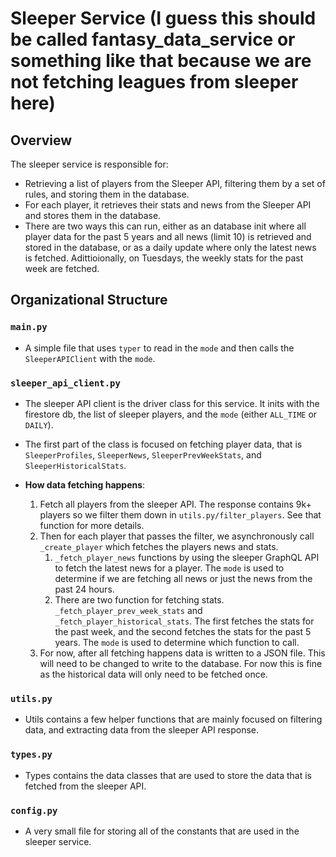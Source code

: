 # Sleeper Service (I guess this should be called fantasy_data_service or something like that because we are not fetching leagues from sleeper here)

## Overview

The sleeper service is responsible for:

- Retrieving a list of players from the Sleeper API, filtering them by a set of rules, and storing them in the database.
- For each player, it retrieves their stats and news from the Sleeper API and stores them in the database.
- There are two ways this can run, either as an database init where all player data for the past 5 years and all news (limit 10) is retrieved and stored in the database, or as a daily update where only the latest news is fetched. Adittioionally, on Tuesdays, the weekly stats for the past week are fetched.

## Organizational Structure

### `main.py`

- A simple file that uses `typer` to read in the `mode` and then calls the `SleeperAPIClient` with the `mode`.

### `sleeper_api_client.py`

- The sleeper API client is the driver class for this service. It inits with the firestore db, the list of sleeper players, and the `mode` (either `ALL_TIME` or `DAILY`).
- The first part of the class is focused on fetching player data, that is `SleeperProfiles`, `SleeperNews`, `SleeperPrevWeekStats`, and `SleeperHistoricalStats`.

- **How data fetching happens**:
    1. Fetch all players from the sleeper API. The response contains 9k+ players so we filter them down in `utils.py/filter_players`. See that function for more details.
    2. Then for each player that passes the filter, we asynchronously call `_create_player` which fetches the players news and stats.
        1. `_fetch_player_news` functions by using the sleeper GraphQL API to fetch the latest news for a player. The `mode` is used to determine if we are fetching all news or just the news from the past 24 hours.
        2. There are two function for fetching stats. `_fetch_player_prev_week_stats` and `_fetch_player_historical_stats`. The first fetches the stats for the past week, and the second fetches the stats for the past 5 years. The `mode` is used to determine which function to call.
    3. For now, after all fetching happens data is written to a JSON file. This will need to be changed to write to the database. For now this is fine as the historical data will only need to be fetched once.

### `utils.py`

- Utils contains a few helper functions that are mainly focused on filtering data, and extracting data from the sleeper API response.

### `types.py`

- Types contains the data classes that are used to store the data that is fetched from the sleeper API.

### `config.py`

- A very small file for storing all of the constants that are used in the sleeper service.
